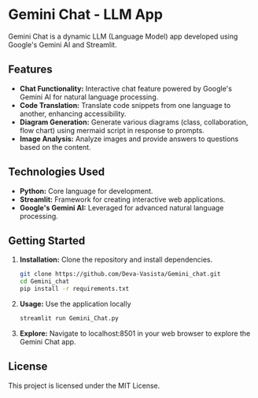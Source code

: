 # Gemini Chat - LLM App

Gemini Chat is a dynamic LLM (Language Model) app developed using Google's Gemini AI and Streamlit.

## Features

- **Chat Functionality:** Interactive chat feature powered by Google's Gemini AI for natural language processing.
- **Code Translation:** Translate code snippets from one language to another, enhancing accessibility.
- **Diagram Generation:** Generate various diagrams (class, collaboration, flow chart) using mermaid script in response to prompts.
- **Image Analysis:** Analyze images and provide answers to questions based on the content.

## Technologies Used

- **Python:** Core language for development.
- **Streamlit:** Framework for creating interactive web applications.
- **Google's Gemini AI:** Leveraged for advanced natural language processing.


## Getting Started

1. **Installation:** Clone the repository and install dependencies.
   ```bash
   git clone https://github.com/Deva-Vasista/Gemini_chat.git
   cd Gemini_chat
   pip install -r requirements.txt
2. **Usage:** Use the application locally
   ```bash
   streamlit run Gemini_Chat.py
3. **Explore:** Navigate to localhost:8501 in your web browser to explore the Gemini Chat app.

## License

This project is licensed under the MIT License.
